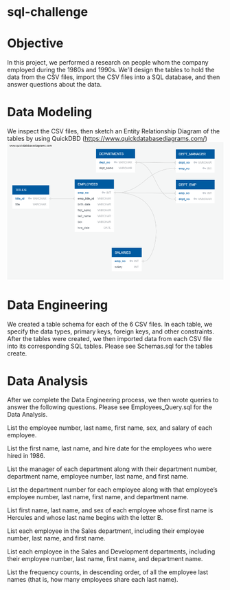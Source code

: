 # sql-challenge

# Objective
In this project, we performed a research on people whom the company employed during the 1980s and 1990s. We'll design the tables to hold the data from the CSV files, import the CSV files into a SQL database, and then answer questions about the data. 

# Data Modeling
We inspect the CSV files, then sketch an Entity Relationship Diagram of the tables by using QuickDBD (https://www.quickdatabasediagrams.com/)
![alt text](https://github.com/TaiShan16/sql-challenge/blob/main/EmployeeSQL/QuickDBD-export%20(1).png)

# Data Engineering
We created a table schema for each of the 6 CSV files. In each table, we specify the data types, primary keys, foreign keys, and other constraints.
After the tables were created, we then imported data from each CSV file into its corresponding SQL tables. Please see Schemas.sql for the tables create.

# Data Analysis
After we complete the Data Engineering process, we then wrote queries to answer the following questions. Please see Employees_Query.sql for the Data Analysis.

List the employee number, last name, first name, sex, and salary of each employee.

List the first name, last name, and hire date for the employees who were hired in 1986.

List the manager of each department along with their department number, department name, employee number, last name, and first name.

List the department number for each employee along with that employee’s employee number, last name, first name, and department name.

List first name, last name, and sex of each employee whose first name is Hercules and whose last name begins with the letter B.

List each employee in the Sales department, including their employee number, last name, and first name.

List each employee in the Sales and Development departments, including their employee number, last name, first name, and department name.

List the frequency counts, in descending order, of all the employee last names (that is, how many employees share each last name).
